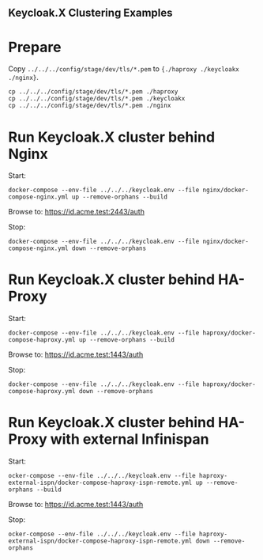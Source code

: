 Keycloak.X Clustering Examples
----

# Prepare

Copy `../../../config/stage/dev/tls/*.pem` to `{./haproxy ./keycloakx ./nginx}`.

```
cp ../../../config/stage/dev/tls/*.pem ./haproxy 
cp ../../../config/stage/dev/tls/*.pem ./keycloakx
cp ../../../config/stage/dev/tls/*.pem ./nginx
```

# Run Keycloak.X cluster behind Nginx
Start:
```
docker-compose --env-file ../../../keycloak.env --file nginx/docker-compose-nginx.yml up --remove-orphans --build
```

Browse to: https://id.acme.test:2443/auth

Stop:
```
docker-compose --env-file ../../../keycloak.env --file nginx/docker-compose-nginx.yml down --remove-orphans
```

# Run Keycloak.X cluster behind HA-Proxy

Start:
```
docker-compose --env-file ../../../keycloak.env --file haproxy/docker-compose-haproxy.yml up --remove-orphans --build
```

Browse to: https://id.acme.test:1443/auth

Stop:
```
docker-compose --env-file ../../../keycloak.env --file haproxy/docker-compose-haproxy.yml down --remove-orphans
```

# Run Keycloak.X cluster behind HA-Proxy with external Infinispan

Start:
```
ocker-compose --env-file ../../../keycloak.env --file haproxy-external-ispn/docker-compose-haproxy-ispn-remote.yml up --remove-orphans --build
```

Browse to: https://id.acme.test:1443/auth

Stop:
```
ocker-compose --env-file ../../../keycloak.env --file haproxy-external-ispn/docker-compose-haproxy-ispn-remote.yml down --remove-orphans
```